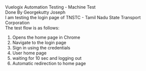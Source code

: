 Vuelogix Automation Testing - Machine Test  
Done By Georgekutty Joseph  
I am testing the login page of TNSTC - Tamil Nadu State Transport Corporation  
The test flow is as follows:   
1. Opens the home page in Chrome
2. Navigate to the login page
3. Sign in using the credentials
4. User home page
5. waiting for 10 sec and logging out
6. Automatic redirection to home page
